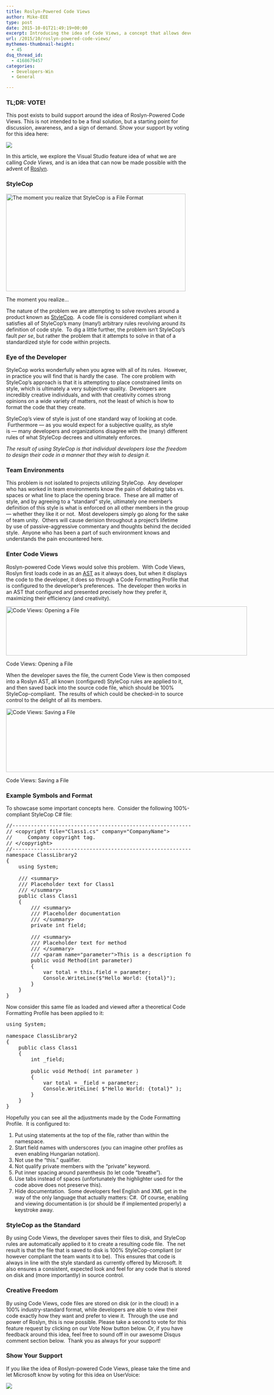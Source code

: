 ```yaml
---
title: Roslyn-Powered Code Views
author: Mike-EEE
type: post
date: 2015-10-01T21:49:19+00:00
excerpt: Introducing the idea of Code Views, a concept that allows developers to uniquely code their applications in a team/shared environment.
url: /2015/10/roslyn-powered-code-views/
mythemes-thumbnail-height:
  - 45
dsq_thread_id:
  - 4168679457
categories:
  - Developers-Win
  - General

---
```

### TL;DR: VOTE!

This post exists to build support around the idea of Roslyn-Powered Code Views. This is not intended to be a final solution, but a starting point for discussion, awareness, and a sign of demand. Show your support by voting for this idea here:

<div class="push-button-container"><div class="push-button">
</div><a class="w-inline-block top-lighting" href="http://visualstudio.uservoice.com/forums/121579-visual-studio/suggestions/10020390-enable-roslyn-powered-code-views" target="_blank"><div class="glass-insert" data-ix="blink" style="transition: opacity 500ms ease-in-out; opacity: 0;"></div><img class="push-button-vote-text" src="/images/VoteNow.svg" /></a></div>

In this article, we explore the Visual Studio feature idea of what we are calling _Code Views,_ and is an idea that can now be made possible with the advent of <a href="https://github.com/dotnet/roslyn" target="_blank">Roslyn</a>.

### StyleCop

<div id="attachment_327" style="width: 500px" class="wp-caption aligncenter">
  <a href="/wp-content/uploads/2015/09/ielz0.jpg"><img class="size-full wp-image-327" src="/wp-content/uploads/2015/09/ielz0.jpg" alt="The moment you realize that StyleCop is a File Format" width="490" height="266" srcset="/wp-content/uploads/2015/09/ielz0.jpg 490w, /wp-content/uploads/2015/09/ielz0-300x163.jpg 300w" sizes="(max-width: 490px) 100vw, 490px" /></a>
  
  <p class="wp-caption-text">
    The moment you realize&#8230;
  </p>
</div>

The nature of the problem we are attempting to solve revolves around a product known as <a href="https://stylecop.codeplex.com/" target="_blank">StyleCop</a>.  A code file is considered compliant when it satisfies all of StyleCop&#8217;s many (many!) arbitrary rules revolving around its definition of code style.  To dig a little further, the problem isn&#8217;t StyleCop&#8217;s fault _per se_, but rather the problem that it attempts to solve in that of a standardized style for code within projects.

### Eye of the Developer

StyleCop works wonderfully when you agree with all of its rules.  However, in practice you will find that is hardly the case.  The core problem with StyleCop&#8217;s approach is that it is attempting to place constrained limits on style, which is ultimately a very subjective quality.  Developers are incredibly creative individuals, and with that creativity comes strong opinions on a wide variety of matters, not the least of which is how to format the code that they create.

StyleCop&#8217;s view of style is just of one standard way of looking at code.  Furthermore &#8212; as you would expect for a subjective quality, as style is &#8212; many developers and organizations disagree with the (many) different rules of what StyleCop decrees and ultimately enforces.

_The result of using StyleCop is that individual developers lose the freedom to design their code in a manner that they wish to design it._

### Team Environments

This problem is not isolated to projects utilizing StyleCop.  Any developer who has worked in team environments know the pain of debating tabs vs. spaces or what line to place the opening brace.  These are all matter of style, and by agreeing to a &#8220;standard&#8221; style, ultimately one member&#8217;s definition of this style is what is enforced on all other members in the group &#8212; whether they like it or not.  Most developers simply go along for the sake of team unity.  Others will cause derision throughout a project&#8217;s lifetime by use of passive-aggressive commentary and thoughts behind the decided style.  Anyone who has been a part of such environment knows and understands the pain encountered here.

### Enter Code Views

Roslyn-powered Code Views would solve this problem.  With Code Views, Roslyn first loads code in as an <a href="https://en.wikipedia.org/wiki/Abstract_syntax_tree" target="_blank">AST</a> as it always does, but when it displays the code to the developer, it does so through a Code Formatting Profile that is configured to the developer&#8217;s preferences.  The developer then works in an AST that configured and presented precisely how they prefer it, maximizing their efficiency (and creativity).

<div id="attachment_311" style="width: 668px" class="wp-caption aligncenter">
  <a href="/wp-content/uploads/2015/09/Open.png"><img class="wp-image-311 size-full" src="/wp-content/uploads/2015/09/Open.png" alt="Code Views: Opening a File" width="658" height="134" srcset="/wp-content/uploads/2015/09/Open.png 658w, /wp-content/uploads/2015/09/Open-300x61.png 300w" sizes="(max-width: 658px) 100vw, 658px" /></a>
  
  <p class="wp-caption-text">
    Code Views: Opening a File
  </p>
</div>

When the developer saves the file, the current Code View is then composed into a Roslyn AST, all known (configured) StyleCop rules are applied to it, and then saved back into the source code file, which should be 100% StyleCop-compliant.  The results of which could be checked-in to source control to the delight of all its members.

<div id="attachment_308" style="width: 751px" class="wp-caption aligncenter">
  <a href="/wp-content/uploads/2015/09/Save.png"><img class="wp-image-308 size-full" title="Code Views: Saving a File" src="/wp-content/uploads/2015/09/Save.png" alt="Code Views: Saving a File" width="741" height="174" srcset="/wp-content/uploads/2015/09/Save.png 741w, /wp-content/uploads/2015/09/Save-300x70.png 300w" sizes="(max-width: 741px) 100vw, 741px" /></a>
  
  <p class="wp-caption-text">
    Code Views: Saving a File
  </p>
</div>

### Example Symbols and Format

To showcase some important concepts here.  Consider the following 100%-compliant StyleCop C# file:

<pre class="EnlighterJSRAW" data-enlighter-language="csharp">//-----------------------------------------------------------------------
// &lt;copyright file="Class1.cs" company="CompanyName"&gt;
//     Company copyright tag.
// &lt;/copyright&gt;
//-----------------------------------------------------------------------
namespace ClassLibrary2
{
    using System;
 
    /// &lt;summary&gt;
    /// Placeholder text for Class1
    /// &lt;/summary&gt;
    public class Class1
    {
        /// &lt;summary&gt;
        /// Placeholder documentation 
        /// &lt;/summary&gt;
        private int field;
 
        /// &lt;summary&gt;
        /// Placeholder text for method
        /// &lt;/summary&gt;
        /// &lt;param name="parameter"&gt;This is a description for parameter&lt;/param&gt;
        public void Method(int parameter)
        {
            var total = this.field = parameter;
            Console.WriteLine($"Hello World: {total}");
        }
    }
}</pre>

Now consider this same file as loaded and viewed after a theoretical Code Formatting Profile has been applied to it:

<pre class="EnlighterJSRAW" data-enlighter-language="csharp">using System;
 
namespace ClassLibrary2
{
    public class Class1
    {
        int _field;
 
        public void Method( int parameter )
        {
            var total = _field = parameter;
            Console.WriteLine( $"Hello World: {total}" );
        }
    }
}</pre>

Hopefully you can see all the adjustments made by the Code Formatting Profile.  It is configured to:

  1. Put using statements at the top of the file, rather than within the namespace.
  2. Start field names with underscores (you can imagine other profiles as even enabling Hungarian notation).
  3. Not use the &#8220;this.&#8221; qualifier.
  4. Not qualify private members with the &#8220;private&#8221; keyword.
  5. Put inner spacing around parenthesis (to let code &#8220;breathe&#8221;).
  6. Use tabs instead of spaces (unfortunately the highlighter used for the code above does not preserve this).
  7. Hide documentation.  Some developers feel English and XML get in the way of the only language that actually matters: C#.  Of course, enabling and viewing documentation is (or should be if implemented properly) a keystroke away.

### StyleCop as the Standard

By using Code Views, the developer saves their files to disk, and StyleCop rules are automatically applied to it to create a resulting code file.  The net result is that the file that is saved to disk is 100% StyleCop-compliant (or however compliant the team wants it to be).  This ensures that code is always in line with the style standard as currently offered by Microsoft. It also ensures a consistent, expected look and feel for any code that is stored on disk and (more importantly) in source control.

### Creative Freedom

By using Code Views, code files are stored on disk (or in the cloud) in a 100% industry-standard format, while developers are able to view their code exactly how they want and prefer to view it.  Through the use and power of Roslyn, this is now possible. Please take a second to vote for this feature request by clicking on our Vote Now button below. Or, if you have feedback around this idea, feel free to sound off in our awesome Disqus comment section below.  Thank you as always for your support!

### Show Your Support

If you like the idea of Roslyn-powered Code Views, please take the time and let Microsoft know by voting for this idea on UserVoice:

<div class="push-button-container"><div class="push-button">
</div><a class="w-inline-block top-lighting" href="http://visualstudio.uservoice.com/forums/121579-visual-studio/suggestions/10020390-enable-roslyn-powered-code-views" target="_blank"><div class="glass-insert" data-ix="blink" style="transition: opacity 500ms ease-in-out; opacity: 0;"></div><img class="push-button-vote-text" src="/images/VoteNow.svg" /></a></div>